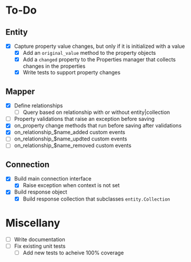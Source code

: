 # To-Do

## Entity

- [x] Capture property value changes, but only if it is initialized with a value
    - [x] Add an `original_value` method to the property objects
    - [x] Add a `changed` property to the Properties manager that collects changes in the properties
    - [x] Write tests to support property changes

## Mapper

- [x] Define relationships
    - [ ] Query based on relationship with or without entity|collection
- [ ] Property validations that raise an exception before saving
- [x] on_property change methods that run before saving after validations
- [x] on_relationship_$name_added custom events
- [ ] on_relationship_$name_updted custom events
- [ ] on_relationship_$name_removed custom events

## Connection

- [x] Build main connection interface
    - [x] Raise exception when context is not set
- [x] Build response object
    - [x] Build response collection that subclasses `entity.Collection`

# Miscellany

- [ ] Write documentation
- [ ] Fix existing unit tests
    - [ ] Add new tests to acheive 100% coverage
